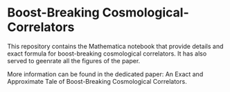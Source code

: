 # Boost-Breaking Cosmological-Correlators

This repository contains the Mathematica notebook that provide details and exact formula for boost-breaking cosmological correlators. It has also served to geenrate all the figures of the paper.

More information can be found in the dedicated paper: An Exact and Approximate Tale of Boost-Breaking Cosmological Correlators.
